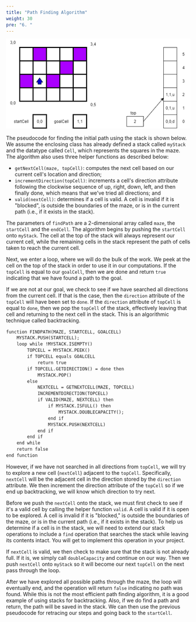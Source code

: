 ```yaml
---
title: "Path Finding Algorithm"
weight: 30
pre: "6. "
---
```


![Maze Step 3](/images/5/5.7.maze4.png)

The pseudocode for finding the initial path using the stack is shown below. We assume the enclosing class has already defined a stack called `myStack` and the datatype called `Cell`, which represents the squares in the maze. The algorithm also uses three helper functions as described below:

* `getNextCell(maze, topCell)`: computes the next cell based on our current cell's location and direction; 
* `incrementDirection(topCell)`: increments a cell's direction attribute following the clockwise sequence of up, right, down, left, and then finally done, which means that we've tried all directions; and
* `valid(nextCell)`: determines if a cell is valid. A cell is invalid if it is "blocked", is outside the boundaries of the maze, or is in the current path (i.e., if it exists in the stack).

The parameters of `findPath` are a 2-dimensional array called `maze`, the `startCell` and the `endCell`. The algorithm begins by pushing the `startCell` onto `myStack`. The cell at the top of the stack will always represent our current cell, while the remaining cells in the stack represent the path of cells taken to reach the current cell.

Next, we enter a loop, where we will do the bulk of the work. We peek at the cell on the top of the stack in order to use it in our computations. If the `topCell` is equal to our `goalCell`, then we are done and return `true` indicating that we have found a path to the goal.

If we are not at our goal, we check to see if we have searched all directions from the current cell. If that is the case, then the `direction` attribute of the `topCell` will have been set to `done`. If the `direction` attribute of `topCell` is equal to `done`, then we pop the `topCell` of the stack, effectively leaving that cell and returning to the next cell in the stack. This is an algorithmic technique called backtracking.

```tex
function FINDPATH(MAZE, STARTCELL, GOALCELL)
    MYSTACK.PUSH(STARTCELL);
	loop while !MYSTACK.ISEMPTY()
        TOPCELL = MYSTACK.PEEK()
		if TOPCELL equals GOALCELL
			return true
		if TOPCELL.GETDIRECTION() = done then
            MYSTACK.POP()
		else
            NEXTCELL = GETNEXTCELL(MAZE, TOPCELL)
            INCREMENTDIRECTION(TOPCELL)	
			if VALID(MAZE, NEXTCELL) then
				if MYSTACK.ISFULL() then
                    MYSTACK.DOUBLECAPACITY();
				end if
                MYSTACK.PUSH(NEXTCELL)
			end if 
		end if
	end while 
	return false
end function
```

However, if we have not searched in all directions from `topCell`, we will try to explore a new cell (`nextCell`) adjacent to the `topCell`. Specifically, `nextCell` will be the adjacent cell in the direction stored by the `direction` attribute. We then increment the direction attribute of the `topCell` so if we end up backtracking, we will know which direction to try next.

Before we push the `nextCell` onto the stack, we must first check to see if it's a valid cell by calling the helper function `valid`. A cell is valid if it is open to be explored. A cell is invalid if it is "blocked," is outside the boundaries of the maze, or is in the current path (i.e., if it exists in the stack). To help us determine if a cell is in the stack, we will need to extend our stack operations to include a `find` operation that searches the stack while leaving its contents intact. You will get to implement this operation in your project.

If `nextCell` is valid, we then check to make sure that the stack is not already full. If it is, we simply call `doubleCapacity` and continue on our way. Then we push `nextCell` onto `myStack` so it will become our next `topCell` on the next pass through the loop.

After we have explored all possible paths through the maze, the loop will eventually end, and the operation will return `false` indicating no path was found. While this is not the most efficient path finding algorithm, it is a good example of using stacks for backtracking. Also, if we do find a path and return, the path will be saved in the stack. We can then use the previous pseudocode for retracing our steps and going back to the `startCell`.
